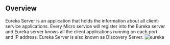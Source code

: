 ## Overview

Eureka Server is an application that holds the information about all client-service applications. Every Micro service will register into the Eureka server and Eureka server knows all the client applications running on each port and IP address. Eureka Server is also known as Discovery Server.
![eureka](https://github.com/congcoi123/product-order-services/blob/develop/assets/eureka.png)

